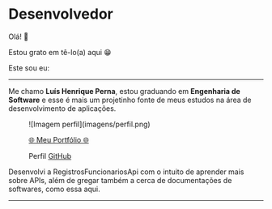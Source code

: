 # Desenvolvedor

Olá! 👋

Estou grato em tê-lo(a) aqui 😁

Este sou eu:

---

Me chamo **Luís Henrique Perna**, estou graduando em **Engenharia de Software** e esse é mais um projetinho fonte de meus estudos na área de desenvolvimento de aplicações.

<figure markdown>
  ![Imagem perfil](imagens/perfil.png)

  [🌐 Meu Portfólio 🌐](https://luishperna.com.br/)

  Perfil [GitHub](https://github.com/luishperna)
</figure>

Desenvolvi a RegistrosFuncionariosApi com o intuito de aprender mais sobre APIs, além de gregar também a cerca de documentações de softwares, como essa aqui.

---